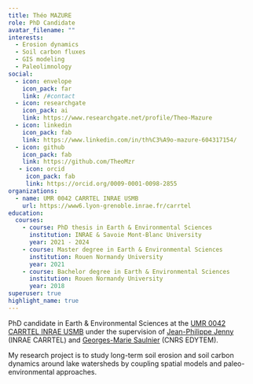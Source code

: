 ```yaml
---
title: Théo MAZURE
role: PhD Candidate
avatar_filename: ""
interests:
  - Erosion dynamics
  - Soil carbon fluxes
  - GIS modeling
  - Paleolimnology
social:
  - icon: envelope
    icon_pack: far
    link: /#contact
  - icon: researchgate
    icon_pack: ai
    link: https://www.researchgate.net/profile/Theo-Mazure
  - icon: linkedin
    icon_pack: fab
    link: https://www.linkedin.com/in/th%C3%A9o-mazure-604317154/
  - icon: github
    icon_pack: fab
    link: https://github.com/TheoMzr
   - icon: orcid
     icon_pack: fab
     link: https://orcid.org/0009-0001-0098-2855
organizations:
  - name: UMR 0042 CARRTEL INRAE USMB
    url: https://www6.lyon-grenoble.inrae.fr/carrtel
education:
  courses:
    - course: PhD thesis in Earth & Environmental Sciences
      institution: INRAE & Savoie Mont-Blanc University
      year: 2021 - 2024
    - course: Master degree in Earth & Environmental Sciences
      institution: Rouen Normandy University
      year: 2021
    - course: Bachelor degree in Earth & Environmental Sciences
      institution: Rouen Normandy University
      year: 2018
superuser: true
highlight_name: true
---
```

PhD candidate in Earth & Environmental Sciences at the [UMR 0042 CARRTEL INRAE USMB](https://www6.lyon-grenoble.inrae.fr/carrtel) under the supervision of [Jean-Philippe Jenny](https://www6.lyon-grenoble.inrae.fr/carrtel/Personnel-CVs/Jenny-Jean-Philippe) (INRAE CARRTEL) and [Georges-Marie Saulnier](https://www.researchgate.net/profile/Georges-Marie-Saulnier) (CNRS EDYTEM).

My research project is to study long-term soil erosion and soil carbon dynamics around lake watersheds by coupling spatial models and paleo-environmental approaches.

